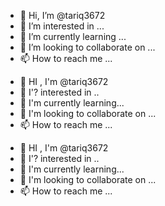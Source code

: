- 👋 Hi, I’m @tariq3672
- 👀 I’m interested in ...
- 🌱 I’m currently learning ...
- 💞️ I’m looking to collaborate on ...
- 📫 How to reach me ...

<!---<!---
tariq3672/tariq3672 is a ✨ special ✨ repository because its `README.md` (this file) appears on your GitHub profile.
You can click the Preview link to take a look at your changes.
--->
-  👋 HI , I'm @tariq3672
- 👀 I'? interested in .. 
- 🌱 I'm currently learning...
- 💞 I'm looking to collaborate on ...
- 📫 How to reach me ...

<!---
tariq3672/tariq3672 is a ✨ special ✨ repository because its README.md` (this file) appears on your GitHub profile.
You can click the Preview link to take a look at your changes.
--->
-  👋 HI , I'm @tariq3672
- 👀 I'? interested in .. 
- 🌱 I'm currently learning...
- 💞 I'm looking to collaborate on ...
- 📫 How to reach me ...
